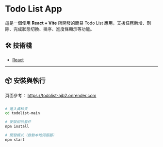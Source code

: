 # Todo List App

這是一個使用 **React + Vite** 所開發的簡易 Todo List 應用，支援任務新增、刪除、完成狀態切換、排序、進度條顯示等功能。

## 🛠 技術棧

- [React](https://react.dev/)
  
---

## 📦 安裝與執行

頁面參考：
https://todolist-ajb2.onrender.com

```bash

# 進入資料夾
cd todolist-main

# 安裝相依套件
npm install

# 開發模式（啟動本地伺服器）
npm start
